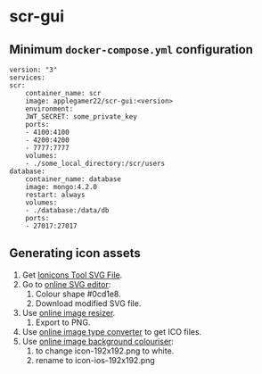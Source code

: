 # scr-gui
## Minimum `docker-compose.yml` configuration
	version: "3"
	services:
	scr:
		container_name: scr
		image: applegamer22/scr-gui:<version>
		environment:
		JWT_SECRET: some_private_key
		ports:
		- 4100:4100
		- 4200:4200
		- 7777:7777
		volumes:
		- ./some_local_directory:/scr/users
	database:
		container_name: database
		image: mongo:4.2.0
		restart: always
		volumes:
		- ./database:/data/db
		ports:
		- 27017:27017
## Generating icon assets
1. Get [Ionicons Tool SVG File](https://ionicons.com/ionicons/svg/md-hammer.svg).
2. Go to [online SVG editor](https://editor.method.ac):
   1. Colour shape #0cd1e8.
   2. Download modified SVG file.
3. Use [online image resizer](https://pinetools.com/resize-image).
   1. Export to PNG.
4. Use [online image type converter](https://lottatools.com/convert-to-ico) to get ICO files.
5. Use [online image background colouriser](https://lottatools.com/add-solid-background-to-image):
   1. to change icon-192x192.png to white.
   2. rename to icon-ios-192x192.png